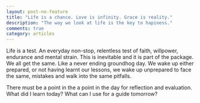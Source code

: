 ```yaml
---
layout: post-no-feature
title: "Life is a chance. Love is infinity. Grace is reality."
description: "The way we look at life is the key to hapiness."
comments: true
category: articles
---
```


Life is a test. An everyday non-stop, relentless test of faith, willpower, endurance and mental strain. This is inevitable and it is part of the package. We all get the same. Like a never ending groundhog day. We wake up either prepared, or not having learnt our lessons, we wake up unprepared to face the same, mistakes and walk into the same pitfalls.

There must be a point in the a point in the day for reflection and evaluation. What did I learn today? What can I use for a guide tomorrow?